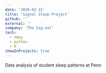 ```yaml
---
date: '2020-03-15'
title: 'Signal Sleep Project'
github: ''
external: ''
company: 'The Sig.nal'
tech:
  - nmpy
  - python
  - R
showInProjects: true
---
```


Data analysis of student sleep patterns at Penn
